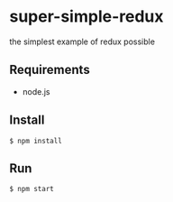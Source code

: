 # super-simple-redux
the simplest example of redux possible

## Requirements

* node.js

## Install

`$ npm install`

## Run

`$ npm start`
